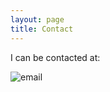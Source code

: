 ```yaml
---
layout: page
title: Contact
---
```


I can be contacted at:

<img src="{{ site.baseurl }}/public/email.png" alt="email">
